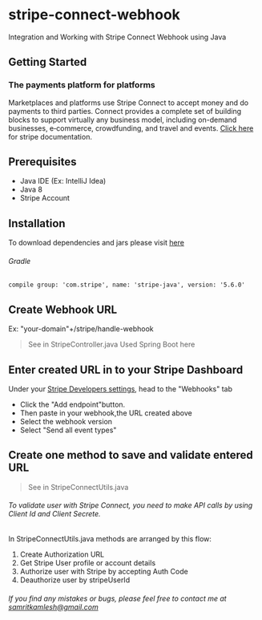 # stripe-connect-webhook
Integration and Working with Stripe Connect Webhook using Java

## Getting Started
### The payments platform for platforms
Marketplaces and platforms use Stripe Connect to accept money and do payments to third parties. Connect provides a complete set of building blocks to support virtually any business model, including on-demand businesses, e‑commerce, crowdfunding, and travel and events.
[Click here](https://stripe.com/docs/connect) for stripe documentation. 

## Prerequisites
* Java IDE (Ex: IntelliJ Idea)
* Java 8
* Stripe Account

## Installation
To download dependencies and jars please visit [here](https://mvnrepository.com/artifact/com.stripe/stripe-java)
###### Gradle
```
compile group: 'com.stripe', name: 'stripe-java', version: '5.6.0' 
```

## Create Webhook URL
Ex: "your-domain"+/stripe/handle-webhook
> See in StripeController.java
Used Spring Boot here

## Enter created URL in to your Stripe Dashboard
Under your [Stripe Developers settings](https://dashboard.stripe.com/account/webhooks), head to the "Webhooks" tab 
  - Click the "Add endpoint"button.
  - Then paste in your webhook,the URL created above
  - Select the webhook version
  - Select "Send all event types"

## Create one method to save and validate entered URL
> See in StripeConnectUtils.java

###### To validate user with Stripe Connect, you need to make API calls by using Client Id and Client Secrete.

In StripeConnectUtils.java methods are arranged by this flow:
1. Create Authorization URL
2. Get Stripe User profile or account details 
3. Authorize user with Stripe by accepting Auth Code
4. Deauthorize user by stripeUserId

###### If you find any mistakes or bugs, please feel free to contact me at samritkamlesh@gmail.com
